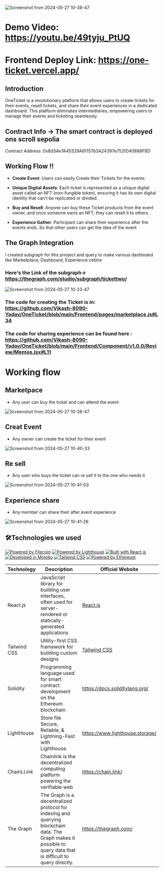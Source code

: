 
![Screenshot from 2024-05-27 10-38-47](https://github.com/Vikash-8090-Yadav/OneTicket/assets/85225156/d5059dfa-86c9-4b9d-a6d9-1057bd79bc1e)



# Demo Video: https://youtu.be/49tyju_PtUQ

# Frontend Deploy Link: https://one-ticket.vercel.app/



## Introduction 

OneTicket is a revolutionary platform that allows users to create tickets for their events, resell tickets, and share their event experiences in a dedicated dashboard. This platform eliminates intermediaries, empowering users to manage their events and ticketing seamlessly.

## Contract Info ->  The  smart contract  is deployed ons scroll sepolia

Contract Address: 0x8d34e7A45329A81157b3A24397e752fD40888FBD


## Working Flow !!

- **Create Event**: Users can easily Create their Tickets for the events.

- **Unique Digital Assets**: Each ticket is represented as a unique digital asset called an NFT (non-fungible token), ensuring it has its own digital identity that can't be replicated or divided.

- **Buy and Resell**: Anyone can buy these Ticket products from the  event owner, and once someone owns an NFT, they can resell it to others.

- **Experience Gather**: Participant can  share  their experience  after the events ends. So that other users can get  the idea  of the event 



## The Graph Integration


I created subgraph for this prroject and query  to make various dashboard like  Marketplace, Dashboard, Experience cebtre

### Here's the Link of the subgraph-> https://thegraph.com/studio/subgraph/tickettwo/


![Screenshot from 2024-05-27 10-23-47](https://github.com/Vikash-8090-Yadav/OneTicket/assets/85225156/de38f5e5-1ca3-4874-9db8-5de8893c1d88)


###  The code for creating the Ticket is in: https://github.com/Vikash-8090-Yadav/OneTicket/blob/main/Frontend/pages/marketplace.js#L34


###  The code for sharing experience can be found here : https://github.com/Vikash-8090-Yadav/OneTicket/blob/main/Frontend/Component/v1.0.0/Review/Memos.jsx#L11


# Working flow 

## Marketpace 

- Any user can buy the ticket and can attend the event

![Screenshot from 2024-05-27 10-38-47](https://github.com/Vikash-8090-Yadav/OneTicket/assets/85225156/4572494f-5d3f-470e-9a83-4f76942697fa)


## Creat Event 

- Any  owner can create the ticket for their event

![Screenshot from 2024-05-27 10-40-33](https://github.com/Vikash-8090-Yadav/OneTicket/assets/85225156/60be4e17-b976-4652-9089-49666bed0567)


## Re sell 

- Any user who buys the ticket can re sell it to the one who needs it

![Screenshot from 2024-05-27 10-41-03](https://github.com/Vikash-8090-Yadav/OneTicket/assets/85225156/b815ba4d-353a-42a1-bd9b-f12415c0193b)


## Experience share 

- Any member can share their after event experience

![Screenshot from 2024-05-27 10-41-26](https://github.com/Vikash-8090-Yadav/OneTicket/assets/85225156/1487f135-125b-40a1-b178-d24abd3312ff)

 

## 🛠️Technologies we used

[![Powered by Filecoin](https://img.shields.io/badge/Powered_by-Filecoin-0174F2?logo=filecoin)](https://filecoin.io/)
[![Powered by Lighthouse](https://img.shields.io/badge/Powered_by-Lighthouse-ff69b4?logo=lighthouse)](https://lighthouse.filecoin.io/)
[![Built with React.js](https://img.shields.io/badge/Built_with-React.js-61DAFB?logo=react)](https://reactjs.org/)
[![Developed in Motoko](https://img.shields.io/badge/Developed_in-Motoko-2196F3?logo=dfinity)](https://sdk.dfinity.org/)
[![Tailwind CSS](https://img.shields.io/badge/Styled_with-Tailwind_CSS-38B2AC?logo=tailwind-css)](https://tailwindcss.com/)
[![Powered by Ethereum](https://img.shields.io/badge/Powered_by-Ethereum-3C3C3D?logo=ethereum)](https://ethereum.org/)

| Technology        | Description                                                | Official Website                                     |
|-------------------|------------------------------------------------------------|------------------------------------------------------|
| React.js          | JavaScript library for building user interfaces, often used for server-rendered or statically-generated applications | [React.js](https://reactjs.org/)                      |
| Tailwind CSS      | Utility-first CSS framework for building custom designs   | [Tailwind CSS](https://tailwindcss.com/)              |
| Solidity | Programming language used for smart contract development on the Ethereum blockchain | https://docs.soliditylang.org/ |
|LightHouse | Store file Secure, Reliable, & Lightning-Fast with Lighthouse. |https://www.lighthouse.storage/|
|ChainLLink | Chainlink is the decentralized computing platform powering the verifiable web| https://chain.link/|
|The Graph| The Graph is a decentralized protocol for indexing and querying blockchain data. The Graph makes it possible to query data that is difficult to query directly.|https://thegraph.com/ | 






